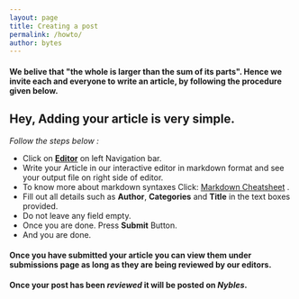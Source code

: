 ```yaml
---
layout: page
title: Creating a post
permalink: /howto/
author: bytes
---
```


#### **We belive that "the whole is larger than the sum of its parts". Hence we invite each and everyone to write an article, by following the procedure given below.**

## Hey, Adding your article is very simple. 

*Follow the steps below :*

* Click on **[Editor](https://nybles.github.io/markdown-editor)** on left Navigation bar.
* Write your Article in our interactive editor in markdown format and see your output file on right side of editor.
* To know more about markdown syntaxes Click: [Markdown Cheatsheet](https://github.com/adam-p/markdown-here/wiki/Markdown-Cheatsheet) .
* Fill out all details such as **Author**, **Categories** and **Title** in the text boxes provided.
* Do not leave any field empty.
* Once you are done. Press **Submit** Button. 
* And you are done.

#### Once you have submitted your article you can view them under submissions page as long as they are being reviewed by our editors.

**Once your post has been *reviewed* it will be posted on *Nybles*.**